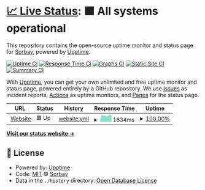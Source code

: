 # [📈 Live Status](https://sorbay.github.io/status): <!--live status--> **🟩 All systems operational**

This repository contains the open-source uptime monitor and status page for [Sorbay](https://www.sorbay.com), powered by [Upptime](https://github.com/upptime/upptime).

[![Uptime CI](https://github.com/sorbay/status/workflows/Uptime%20CI/badge.svg)](https://github.com/sorbay/status/actions?query=workflow%3A%22Uptime+CI%22)
[![Response Time CI](https://github.com/sorbay/status/workflows/Response%20Time%20CI/badge.svg)](https://github.com/sorbay/status/actions?query=workflow%3A%22Response+Time+CI%22)
[![Graphs CI](https://github.com/sorbay/status/workflows/Graphs%20CI/badge.svg)](https://github.com/sorbay/status/actions?query=workflow%3A%22Graphs+CI%22)
[![Static Site CI](https://github.com/sorbay/status/workflows/Static%20Site%20CI/badge.svg)](https://github.com/sorbay/status/actions?query=workflow%3A%22Static+Site+CI%22)
[![Summary CI](https://github.com/sorbay/status/workflows/Summary%20CI/badge.svg)](https://github.com/sorbay/status/actions?query=workflow%3A%22Summary+CI%22)

With [Upptime](https://upptime.js.org), you can get your own unlimited and free uptime monitor and status page, powered entirely by a GitHub repository. We use [Issues](https://github.com/sorbay/status/issues) as incident reports, [Actions](https://github.com/sorbay/status/actions) as uptime monitors, and [Pages](https://sorbay.github.io/status) for the status page.

<!--start: status pages-->
<!-- This summary is generated by Upptime (https://github.com/upptime/upptime) -->
<!-- Do not edit this manually, your changes will be overwritten -->
<!-- prettier-ignore -->
| URL | Status | History | Response Time | Uptime |
| --- | ------ | ------- | ------------- | ------ |
| <img alt="" src="https://sorbay.com/favicon-32x32.png" height="13"> [Website](https://www.sorbay.com) | 🟩 Up | [website.yml](https://github.com/sorbay/status/commits/HEAD/history/website.yml) | <details><summary><img alt="Response time graph" src="./graphs/website/response-time-week.png" height="20"> 1634ms</summary><br><a href="https://sorbay.github.io/status/history/website"><img alt="Response time 1583" src="https://img.shields.io/endpoint?url=https%3A%2F%2Fraw.githubusercontent.com%2Fsorbay%2Fstatus%2FHEAD%2Fapi%2Fwebsite%2Fresponse-time.json"></a><br><a href="https://sorbay.github.io/status/history/website"><img alt="24-hour response time 1539" src="https://img.shields.io/endpoint?url=https%3A%2F%2Fraw.githubusercontent.com%2Fsorbay%2Fstatus%2FHEAD%2Fapi%2Fwebsite%2Fresponse-time-day.json"></a><br><a href="https://sorbay.github.io/status/history/website"><img alt="7-day response time 1634" src="https://img.shields.io/endpoint?url=https%3A%2F%2Fraw.githubusercontent.com%2Fsorbay%2Fstatus%2FHEAD%2Fapi%2Fwebsite%2Fresponse-time-week.json"></a><br><a href="https://sorbay.github.io/status/history/website"><img alt="30-day response time 1564" src="https://img.shields.io/endpoint?url=https%3A%2F%2Fraw.githubusercontent.com%2Fsorbay%2Fstatus%2FHEAD%2Fapi%2Fwebsite%2Fresponse-time-month.json"></a><br><a href="https://sorbay.github.io/status/history/website"><img alt="1-year response time 1583" src="https://img.shields.io/endpoint?url=https%3A%2F%2Fraw.githubusercontent.com%2Fsorbay%2Fstatus%2FHEAD%2Fapi%2Fwebsite%2Fresponse-time-year.json"></a></details> | <details><summary><a href="https://sorbay.github.io/status/history/website">100.00%</a></summary><a href="https://sorbay.github.io/status/history/website"><img alt="All-time uptime 100.00%" src="https://img.shields.io/endpoint?url=https%3A%2F%2Fraw.githubusercontent.com%2Fsorbay%2Fstatus%2FHEAD%2Fapi%2Fwebsite%2Fuptime.json"></a><br><a href="https://sorbay.github.io/status/history/website"><img alt="24-hour uptime 100.00%" src="https://img.shields.io/endpoint?url=https%3A%2F%2Fraw.githubusercontent.com%2Fsorbay%2Fstatus%2FHEAD%2Fapi%2Fwebsite%2Fuptime-day.json"></a><br><a href="https://sorbay.github.io/status/history/website"><img alt="7-day uptime 100.00%" src="https://img.shields.io/endpoint?url=https%3A%2F%2Fraw.githubusercontent.com%2Fsorbay%2Fstatus%2FHEAD%2Fapi%2Fwebsite%2Fuptime-week.json"></a><br><a href="https://sorbay.github.io/status/history/website"><img alt="30-day uptime 100.00%" src="https://img.shields.io/endpoint?url=https%3A%2F%2Fraw.githubusercontent.com%2Fsorbay%2Fstatus%2FHEAD%2Fapi%2Fwebsite%2Fuptime-month.json"></a><br><a href="https://sorbay.github.io/status/history/website"><img alt="1-year uptime 100.00%" src="https://img.shields.io/endpoint?url=https%3A%2F%2Fraw.githubusercontent.com%2Fsorbay%2Fstatus%2FHEAD%2Fapi%2Fwebsite%2Fuptime-year.json"></a></details>

<!--end: status pages-->

[**Visit our status website →**](https://sorbay.github.io/status)

## 📄 License

- Powered by: [Upptime](https://github.com/upptime/upptime)
- Code: [MIT](./LICENSE) © [Sorbay](https://www.sorbay.com)
- Data in the `./history` directory: [Open Database License](https://opendatacommons.org/licenses/odbl/1-0/)
